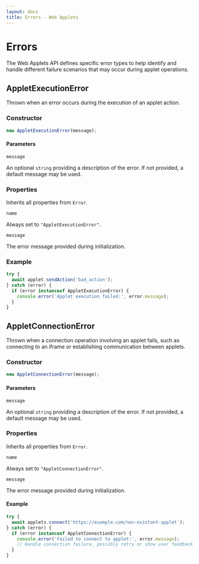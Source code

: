 ```yaml
---
layout: docs
title: Errors - Web Applets
---
```


# Errors

The Web Applets API defines specific error types to help identify and handle different failure scenarios that may occur during applet operations.

## AppletExecutionError

Thrown when an error occurs during the execution of an applet action.

### Constructor

```js
new AppletExecutionError(message);
```

#### Parameters

`message`

An optional `string` providing a description of the error. If not provided, a default message may be used.

### Properties

Inherits all properties from `Error`.

`name`

Always set to `"AppletExecutionError"`.

`message`

The error message provided during initialization.

### Example

```js
try {
  await applet.sendAction('bad_action');
} catch (error) {
  if (error instanceof AppletExecutionError) {
    console.error('Applet execution failed:', error.message);
  }
}
```

## AppletConnectionError

Thrown when a connection operation involving an applet fails, such as connecting to an iframe or establishing communication between applets.

### Constructor

```js
new AppletConnectionError(message);
```

#### Parameters

`message`

An optional `string` providing a description of the error. If not provided, a default message may be used.

### Properties

Inherits all properties from `Error`.

`name`

Always set to `"AppletConnectionError"`.

`message`

The error message provided during initialization.

#### Example

```js
try {
  await applets.connect('https://example.com/non-existant-applet');
} catch (error) {
  if (error instanceof AppletConnectionError) {
    console.error('Failed to connect to applet:', error.message);
    // Handle connection failure, possibly retry or show user feedback
  }
}
```
